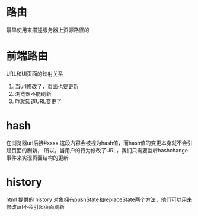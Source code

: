 # 路由
最早使用来描述服务器上资源路径的

# 前端路由
URL和UI页面的映射关系

1. 当url修改了，页面也要更新
2. 浏览器不能刷新
3. 咋就知道URL变更了


# hash

在浏览器url后接#xxxx   这段内容会被视为hash值，而hash值的变更本身就不会引起页面的刷新，
所以，当用户的行为修改了URL，我们只需要监听hashchange事件来实现页面结构的更新


# history
html 提供的 history 对象拥有pushState和replaceState两个方法，他们可以用来修改url不会引起页面刷新


  